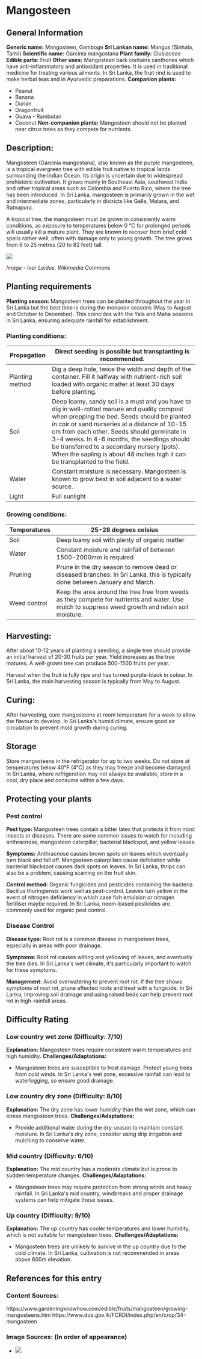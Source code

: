 # Mangosteen

## General Information
**Generic name:** Mangosteen, Gamboge
**Sri Lankan name:** Mangus (Sinhala, Tamil)
**Scientific name:** Garcinia mangostana
**Plant family:** <update>Clusiaceae</update>
**Edible parts:** Fruit
**Other uses:**
<update>Mangosteen bark contains xanthones which have anti-inflammatory and antioxidant properties. It is used in traditional medicine for treating various ailments. In Sri Lanka, the fruit rind is used to make herbal teas and in Ayurvedic preparations.</update>
**Companion plants:**
- Peanut
- Banana
- Durian
- Dragonfruit
- Guava
<update>- Rambutan
- Coconut</update>
**Non-companion plants:** Mangosteen should not be planted near citrus trees as they compete for nutrients.

## Description:
Mangosteen (Garcinia mangostana), also known as the purple mangosteen, is a tropical evergreen tree with edible fruit native to tropical lands surrounding the Indian Ocean. Its origin is uncertain due to widespread prehistoric cultivation. It grows mainly in Southeast Asia, southwest India and other tropical areas such as Colombia and Puerto Rico, where the tree has been introduced. <update>In Sri Lanka, mangosteen is primarily grown in the wet and intermediate zones, particularly in districts like Galle, Matara, and Ratnapura.</update>

A tropical tree, the mangosteen must be grown in consistently warm conditions, as exposure to temperatures below 0 °C for prolonged periods will usually kill a mature plant. They are known to recover from brief cold spells rather well, often with damage only to young growth. The tree grows from 6 to 25 metres (20 to 82 feet) tall.

![](/api/attachments.redirect?id=cdb5ac57-321b-4174-8e26-9f767990d1da)

*Image - Ivar Leidus, Wikimedia Commons*

## Planting requirements
**Planting season:** <update>Mangosteen trees can be planted throughout the year in Sri Lanka but the best time is during the monsoon seasons (May to August and October to December). This coincides with the Yala and Maha seasons in Sri Lanka, ensuring adequate rainfall for establishment.</update>

### Planting conditions:
| **Propagation** | Direct seeding is possible but transplanting is recommended. |
|----|----|
| Planting method | Dig a deep hole, twice the width and depth of the container. Fill it halfway with nutrient-rich soil loaded with organic matter at least 30 days before planting. |
| Soil | Deep loamy, sandy soil is a must and you have to dig in well-rotted manure and quality compost when prepping the bed. Seeds should be planted in coir or sand nurseries at a distance of 10-15 cm from each other. Seeds should germinate in 3-4 weeks. In 4-6 months, the seedlings should be transferred to a secondary nursery (pots). When the sapling is about 48 inches high it can be transplanted to the field. |
| Water | Constant moisture is necessary. Mangosteen is known to grow best in soil adjacent to a water source. |
| Light | Full sunlight |

### Growing conditions:

| **Temperatures** | 25-28 degrees celsius |
|----|----|
| Soil | Deep loamy soil with plenty of organic matter |
| Water | Constant moisture and rainfall of between 1500-2000mm is required |
| Pruning | <update>Prune in the dry season to remove dead or diseased branches. In Sri Lanka, this is typically done between January and March.</update> |
| Weed control | <update>Keep the area around the tree free from weeds as they compete for nutrients and water. Use mulch to suppress weed growth and retain soil moisture.</update> |

## Harvesting:
After about 10-12 years of planting a seedling, a single tree should provide an initial harvest of 20-30 fruits per year. Yield increases as the tree matures. A well-grown tree can produce 500-1500 fruits per year.

<update>Harvest when the fruit is fully ripe and has turned purple-black in colour. In Sri Lanka, the main harvesting season is typically from May to August.</update>

## Curing:
<update>After harvesting, cure mangosteens at room temperature for a week to allow the flavour to develop. In Sri Lanka's humid climate, ensure good air circulation to prevent mold growth during curing.</update>

## Storage
<update>Store mangosteens in the refrigerator for up to two weeks. Do not store at temperatures below 40°F (4°C) as they may freeze and become damaged. In Sri Lanka, where refrigeration may not always be available, store in a cool, dry place and consume within a few days.</update>

## Protecting your plants
### Pest control
**Pest type:** Mangosteen trees contain a bitter latex that protects it from most insects or diseases. There are some common issues to watch for including anthracnose, mangosteen caterpillar, bacterial blackspot, and yellow leaves.

**Symptoms:** <update>Anthracnose causes brown spots on leaves which eventually turn black and fall off. Mangosteen caterpillars cause defoliation while bacterial blackspot causes dark spots on leaves. In Sri Lanka, thrips can also be a problem, causing scarring on the fruit skin.</update>

**Control method:** Organic fungicides and pesticides containing the bacteria Bacillus thuringiensis work well as pest-control. Leaves turn yellow in the event of nitrogen deficiency in which case fish emulsion or nitrogen fertiliser maybe required. <update>In Sri Lanka, neem-based pesticides are commonly used for organic pest control.</update>

### Disease Control
**Disease type:** <update>Root rot is a common disease in mangosteen trees, especially in areas with poor drainage.</update>

**Symptoms:** <update>Root rot causes wilting and yellowing of leaves, and eventually the tree dies. In Sri Lanka's wet climate, it's particularly important to watch for these symptoms.</update>

**Management:** <update>Avoid overwatering to prevent root rot. If the tree shows symptoms of root rot, prune affected roots and treat with a fungicide. In Sri Lanka, improving soil drainage and using raised beds can help prevent root rot in high-rainfall areas.</update>

## Difficulty Rating
### Low country wet zone (Difficulty: 7/10)
**Explanation:** Mangosteen trees require consistent warm temperatures and high humidity.
**Challenges/Adaptations:**
- <update>Mangosteen trees are susceptible to frost damage. Protect young trees from cold winds. In Sri Lanka's wet zone, excessive rainfall can lead to waterlogging, so ensure good drainage.</update>

### Low country dry zone (Difficulty: 8/10)
**Explanation:** The dry zone has lower humidity than the wet zone, which can stress mangosteen trees.
**Challenges/Adaptations:**
- <update>Provide additional water during the dry season to maintain constant moisture. In Sri Lanka's dry zone, consider using drip irrigation and mulching to conserve water.</update>

### Mid country (Difficulty: 6/10)
**Explanation:** The mid country has a moderate climate but is prone to sudden temperature changes.
**Challenges/Adaptations:**
- <update>Mangosteen trees may require protection from strong winds and heavy rainfall. In Sri Lanka's mid country, windbreaks and proper drainage systems can help mitigate these issues.</update>

### Up country (Difficulty: 9/10)
**Explanation:** The up country has cooler temperatures and lower humidity, which is not suitable for mangosteen trees.
**Challenges/Adaptations:**
- <update>Mangosteen trees are unlikely to survive in the up country due to the cold climate. In Sri Lanka, cultivation is not recommended in areas above 600m elevation.</update>

## References for this entry
### Content Sources:
<update>
https://www.gardeningknowhow.com/edible/fruits/mangosteen/growing-mangosteens.htm
https://www.doa.gov.lk/FCRDI/index.php/en/crop/34-mangosteen
</update>

### Image Sources: (In order of appearance)
- ![](/api/attachments.redirect?id=cdb5ac57-321b-4174-8e26-9f767990d1da)